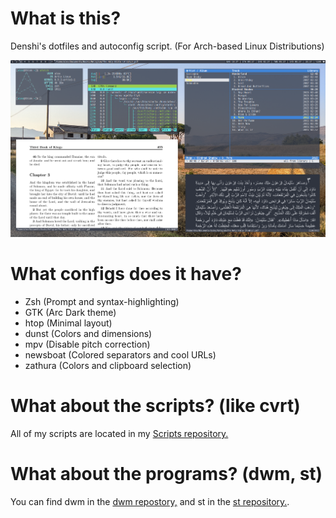 # What is this?

Denshi's dotfiles and autoconfig script.
(For Arch-based Linux Distributions)
<br>

![](screenshot.webp)

# What configs does it have?

* Zsh (Prompt and syntax-highlighting)
* GTK (Arc Dark theme)
* htop (Minimal layout)
* dunst (Colors and dimensions)
* mpv (Disable pitch correction)
* newsboat (Colored separators and cool URLs)
* zathura (Colors and clipboard selection)

# What about the scripts? (like cvrt)
All of my scripts are located in my [Scripts repository.](/Scripts)


# What about the programs? (dwm, st)
You can find dwm in the [dwm repostory,](/dwm) and st in the [st repository.](/st).
